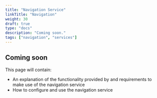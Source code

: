 ```yaml
---
title: "Navigation Service"
linkTitle: "Navigation"
weight: 30
draft: true
type: "docs"
description: "Coming soon."
tags: ["navigation", "services"]
---
```

## Coming soon

This page will contain:

- An explanation of the functionality provided by and requirements to make use of the navigation service
- How to configure and use the navigation service
